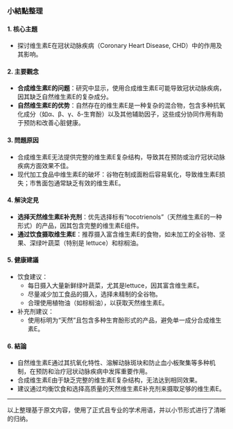 ### 小結點整理

#### 1. 核心主題  
- 探讨维生素E在冠状动脉疾病（Coronary Heart Disease, CHD）中的作用及其影响。

#### 2. 主要觀念  
- **合成维生素E的问题**：研究中显示，使用合成维生素E可能导致冠状动脉疾病，因其缺乏自然维生素E的复杂成分。
- **自然维生素E的优势**：自然存在的维生素E是一种复杂的混合物，包含多种抗氧化成分（如α、β、γ、δ-生育酚）以及其他辅助因子，这些成分协同作用有助于预防和改善心脏健康。

#### 3. 問題原因  
- 合成维生素E无法提供完整的维生素E复杂结构，导致其在预防或治疗冠状动脉疾病方面效果不佳。
- 现代加工食品中维生素E的破坏：谷物在制成面粉后容易氧化，导致维生素E损失；市售面包通常缺乏有效的维生素E。

#### 4. 解決定見  
- **选择天然维生素E补充剂**：优先选择标有“tocotrienols”（天然维生素E的一种形式）的产品，因其包含完整的维生素E组件。
- **通过饮食摄取维生素E**：推荐摄入富含维生素E的食物，如未加工的全谷物、坚果、深绿叶蔬菜（特别是 lettuce）和棕榈油。

#### 5. 健康建議  
- 饮食建议：
  - 每日摄入大量新鲜绿叶蔬菜，尤其是lettuce，因其富含维生素E。
  - 尽量减少加工食品的摄入，选择未精制的全谷物。
  - 合理使用植物油（如棕榈油），以获取天然维生素E。
- 补充剂建议：
  - 使用标明为“天然”且包含多种生育酚形式的产品，避免单一成分合成维生素E。

#### 6. 結論  
- 自然维生素E通过其抗氧化特性、溶解动脉斑块和防止血小板聚集等多种机制，在预防和治疗冠状动脉疾病中发挥重要作用。
- 合成维生素E由于缺乏完整的维生素E复杂结构，无法达到相同效果。
- 建议通过均衡饮食和选择高质量的天然维生素E补充剂来摄取足够的维生素E。

---

以上整理基于原文内容，使用了正式且专业的学术用语，并以小节形式进行了清晰的归纳。
